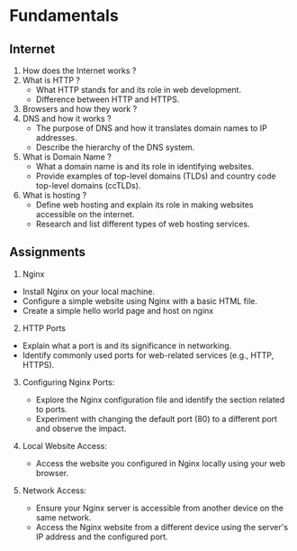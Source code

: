 # Fundamentals

## Internet

1. How does the Internet works ?
2. What is HTTP ?
   - What HTTP stands for and its role in web development.
   - Difference between HTTP and HTTPS.
3. Browsers and how they work ?
4. DNS and how it works ?
   - The purpose of DNS and how it translates domain names to IP addresses.
   - Describe the hierarchy of the DNS system.
5. What is Domain Name ?
   - What a domain name is and its role in identifying websites.
   - Provide examples of top-level domains (TLDs) and country code top-level domains (ccTLDs).
6. What is hosting ?
   - Define web hosting and explain its role in making websites accessible on the internet.
   - Research and list different types of web hosting services.

## Assignments

1. Nginx

- Install Nginx on your local machine.
- Configure a simple website using Nginx with a basic HTML file.
- Create a simple hello world page and host on nginx

2. HTTP Ports

- Explain what a port is and its significance in networking.
- Identify commonly used ports for web-related services (e.g., HTTP, HTTPS).

3. Configuring Nginx Ports:

   - Explore the Nginx configuration file and identify the section related to ports.
   - Experiment with changing the default port (80) to a different port and observe the impact.

4. Local Website Access:

   - Access the website you configured in Nginx locally using your web browser.

5. Network Access:

   - Ensure your Nginx server is accessible from another device on the same network.
   - Access the Nginx website from a different device using the server's IP address and the configured port.
